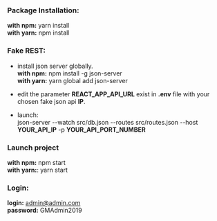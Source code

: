 ### Package Installation:

**with npm:** yarn install<br>
**with yarn:** npm install


### Fake REST:

* install json server globally.<br>
**with npm:**   npm install -g json-server<br>
**with yarn:**  yarn global add json-server

* edit the parameter **REACT_APP_API_URL** exist in **.env** file with your chosen fake json api **IP**.
* launch: <br>
json-server --watch src/db.json --routes src/routes.json --host **YOUR_API_IP** -p **YOUR_API_PORT_NUMBER**

### Launch project

**with npm:**   npm start<br>
**with yarn:**:  yarn start

### Login:
**login:** admin@admin.com<br>
**password:** GMAdmin2019